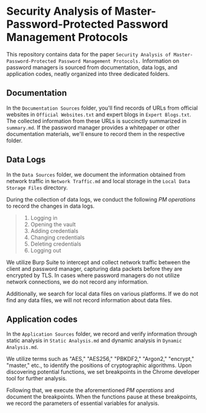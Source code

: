 # Security Analysis of Master-Password-Protected Password Management Protocols

This repository contains data for the paper `Security Analysis of Master-Password-Protected Password Management Protocols.` Information on password managers is sourced from documentation, data logs, and application codes, neatly organized into three dedicated folders.

## Documentation

In the `Documentation Sources` folder, you'll find records of URLs from official websites in `Official Websites.txt` and expert blogs in `Expert Blogs.txt`. The collected information from these URLs is succinctly summarized in `summary.md`. If the password manager provides a whitepaper or other documentation materials, we'll ensure to record them in the respective folder.


## Data Logs

In the `Data Sources` folder, we document the information obtained from network traffic in `Network Traffic.md` and local storage in the `Local Data Storage Files` directory.

During the collection of data logs, we conduct the following *PM operations* to record the changes in data logs.

> 1. Logging in
> 2. Opening the vault
> 3. Adding credentials
> 4. Changing credentials
> 5. Deleting credentials
> 6. Logging out

We utilize Burp Suite to intercept and collect network traffic between the client and password manager, capturing data packets before they are encrypted by TLS. In cases where password managers do not utilize network connections, we do not record any information. 

Additionally, we search for local data files on various platforms. If we do not find any data files, we will not record information about data files.


## Application codes

In the `Application Sources` folder, we record and verify information through static analysis in `Static Analysis.md` and dynamic analysis in `Dynamic Analysis.md`.

We utilize terms such as "AES," "AES256," "PBKDF2," "Argon2," "encrypt," "master," etc., to identify the positions of cryptographic algorithms. Upon discovering potential functions, we set breakpoints in the Chrome developer tool for further analysis.

Following that, we execute the aforementioned *PM operations* and document the breakpoints. When the functions pause at these breakpoints, we record the parameters of essential variables for analysis.